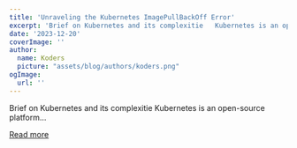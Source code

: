 ```yaml
---
title: 'Unraveling the Kubernetes ImagePullBackOff Error'
excerpt: 'Brief on Kubernetes and its complexitie   Kubernetes is an open-source platform...'
date: '2023-12-20'
coverImage: ''
author:
  name: Koders
  picture: "assets/blog/authors/koders.png"
ogImage:
  url: ''
---
```


Brief on Kubernetes and its complexitie   Kubernetes is an open-source platform...

[Read more](https://dev.to/refine/unraveling-the-kubernetes-imagepullbackoff-error-55fj)
